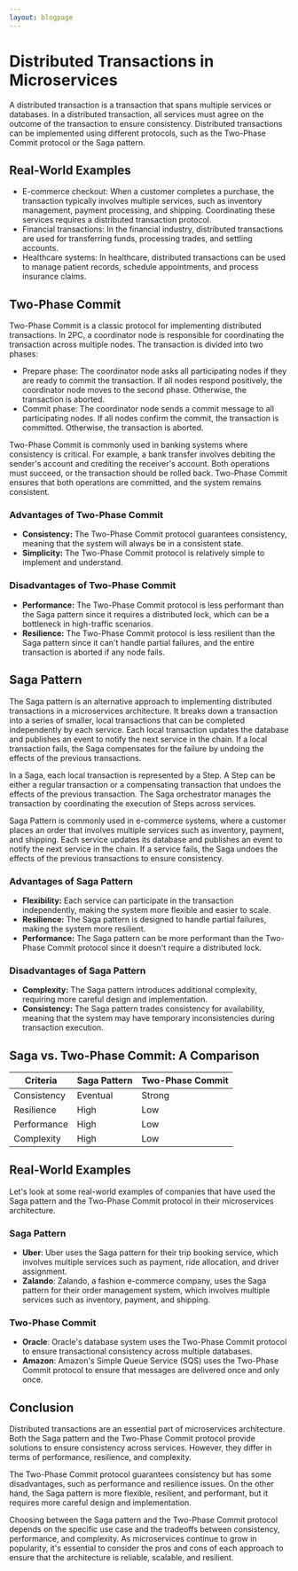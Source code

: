```yaml
---
layout: blogpage
---
```


# Distributed Transactions in Microservices

A distributed transaction is a transaction that spans multiple services or databases. In a distributed transaction, all services must agree on the outcome of the transaction to ensure consistency. Distributed transactions can be implemented using different protocols, such as the Two-Phase Commit protocol or the Saga pattern.

## Real-World Examples
- E-commerce checkout: When a customer completes a purchase, the transaction typically involves multiple services, such as inventory management, payment processing, and shipping. Coordinating these services requires a distributed transaction protocol.
- Financial transactions: In the financial industry, distributed transactions are used for transferring funds, processing trades, and settling accounts.
- Healthcare systems: In healthcare, distributed transactions can be used to manage patient records, schedule appointments, and process insurance claims.


## Two-Phase Commit

Two-Phase Commit is a classic protocol for implementing distributed transactions. In 2PC, a coordinator node is responsible for coordinating the transaction across multiple nodes. The transaction is divided into two phases:

- Prepare phase: The coordinator node asks all participating nodes if they are ready to commit the transaction. If all nodes respond positively, the coordinator node moves to the second phase. Otherwise, the transaction is aborted.
- Commit phase: The coordinator node sends a commit message to all participating nodes. If all nodes confirm the commit, the transaction is committed. Otherwise, the transaction is aborted.

Two-Phase Commit is commonly used in banking systems where consistency is critical. For example, a bank transfer involves debiting the sender's account and crediting the receiver's account. Both operations must succeed, or the transaction should be rolled back. Two-Phase Commit ensures that both operations are committed, and the system remains consistent.

### Advantages of Two-Phase Commit

- **Consistency:** The Two-Phase Commit protocol guarantees consistency, meaning that the system will always be in a consistent state.
- **Simplicity:** The Two-Phase Commit protocol is relatively simple to implement and understand.

### Disadvantages of Two-Phase Commit

- **Performance:** The Two-Phase Commit protocol is less performant than the Saga pattern since it requires a distributed lock, which can be a bottleneck in high-traffic scenarios.
- **Resilience:** The Two-Phase Commit protocol is less resilient than the Saga pattern since it can't handle partial failures, and the entire transaction is aborted if any node fails.

## Saga Pattern

The Saga pattern is an alternative approach to implementing distributed transactions in a microservices architecture. It breaks down a transaction into a series of smaller, local transactions that can be completed independently by each service. Each local transaction updates the database and publishes an event to notify the next service in the chain. If a local transaction fails, the Saga compensates for the failure by undoing the effects of the previous transactions.

In a Saga, each local transaction is represented by a Step. A Step can be either a regular transaction or a compensating transaction that undoes the effects of the previous transaction. The Saga orchestrator manages the transaction by coordinating the execution of Steps across services.

Saga Pattern is commonly used in e-commerce systems, where a customer places an order that involves multiple services such as inventory, payment, and shipping. Each service updates its database and publishes an event to notify the next service in the chain. If a service fails, the Saga undoes the effects of the previous transactions to ensure consistency.

### Advantages of Saga Pattern

- **Flexibility:** Each service can participate in the transaction independently, making the system more flexible and easier to scale.
- **Resilience:** The Saga pattern is designed to handle partial failures, making the system more resilient.
- **Performance:** The Saga pattern can be more performant than the Two-Phase Commit protocol since it doesn't require a distributed lock.

### Disadvantages of Saga Pattern

- **Complexity:** The Saga pattern introduces additional complexity, requiring more careful design and implementation.
- **Consistency:** The Saga pattern trades consistency for availability, meaning that the system may have temporary inconsistencies during transaction execution.

## Saga vs. Two-Phase Commit: A Comparison

| Criteria     | Saga Pattern | Two-Phase Commit |
|--------------|--------------|------------------|
| Consistency  | Eventual     | Strong           |
| Resilience   | High         | Low              |
| Performance  | High         | Low              |
| Complexity   | High         | Low              |


## Real-World Examples

Let's look at some real-world examples of companies that have used the Saga pattern and the Two-Phase Commit protocol in their microservices architecture.

### Saga Pattern

- **Uber**: Uber uses the Saga pattern for their trip booking service, which involves multiple services such as payment, ride allocation, and driver assignment.
- **Zalando**: Zalando, a fashion e-commerce company, uses the Saga pattern for their order management system, which involves multiple services such as inventory, payment, and shipping.

### Two-Phase Commit

- **Oracle**: Oracle's database system uses the Two-Phase Commit protocol to ensure transactional consistency across multiple databases.
- **Amazon**: Amazon's Simple Queue Service (SQS) uses the Two-Phase Commit protocol to ensure that messages are delivered once and only once.

## Conclusion
Distributed transactions are an essential part of microservices architecture. Both the Saga pattern and the Two-Phase Commit protocol provide solutions to ensure consistency across services. However, they differ in terms of performance, resilience, and complexity.

The Two-Phase Commit protocol guarantees consistency but has some disadvantages, such as performance and resilience issues. On the other hand, the Saga pattern is more flexible, resilient, and performant, but it requires more careful design and implementation.

Choosing between the Saga pattern and the Two-Phase Commit protocol depends on the specific use case and the tradeoffs between consistency, performance, and complexity. As microservices continue to grow in popularity, it's essential to consider the pros and cons of each approach to ensure that the architecture is reliable, scalable, and resilient.




